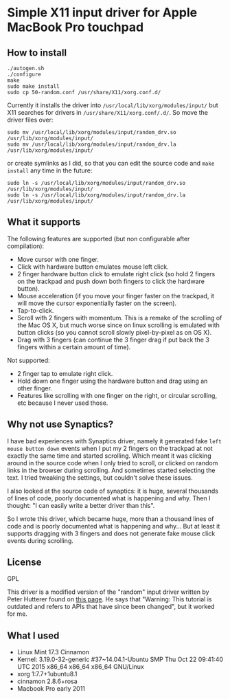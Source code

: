 Simple X11 input driver for Apple MacBook Pro touchpad
======================================================

How to install
--------------

    ./autogen.sh
    ./configure
    make
    sudo make install
    sudo cp 50-random.conf /usr/share/X11/xorg.conf.d/

Currently it installs the driver into `/usr/local/lib/xorg/modules/input/` but X11 searches for drivers in `/usr/share/X11/xorg.conf/.d/`. So move the driver files over:

    sudo mv /usr/local/lib/xorg/modules/input/random_drv.so /usr/lib/xorg/modules/input/
    sudo mv /usr/local/lib/xorg/modules/input/random_drv.la /usr/lib/xorg/modules/input/

 or create symlinks as I did, so that you can edit the source code and `make install` any time in the future:

    sudo ln -s /usr/local/lib/xorg/modules/input/random_drv.so /usr/lib/xorg/modules/input/
    sudo ln -s /usr/local/lib/xorg/modules/input/random_drv.la /usr/lib/xorg/modules/input/

What it supports
----------------

The following features are supported (but non configurable after compilation):

-   Move cursor with one finger.
-   Click with hardware button emulates mouse left click.
-   2 finger hardware button click to emulate right click (so hold 2 fingers on the trackpad and push down both fingers to click the hardware button).
-   Mouse acceleration (if you move your finger faster on the trackpad, it will move the cursor exponentially faster on the screen).
-   Tap-to-click.
-   Scroll with 2 fingers with momentum. This is a remake of the scrolling of the Mac OS X, but much worse since on linux scrolling is emulated with button clicks (so you cannot scroll slowly pixel-by-pixel as on OS X).
-   Drag with 3 fingers (can continue the 3 finger drag if put back the 3 fingers within a certain amount of time).

Not supported:

-   2 finger tap to emulate right click.
-   Hold down one finger using the hardware button and drag using an other finger.
-   Features like scrolling with one finger on the right, or circular scrolling, etc because I never used those.

Why not use Synaptics?
----------------------

I have bad experiences with Synaptics driver, namely it generated fake `left mouse button down` events when I put my 2 fingers on the trackpad at not exactly the same time and started scrolling. Which meant it was clicking around in the source code when I only tried to scroll, or clicked on random links in the browser during scrolling. And sometimes started selecting the text. I tried tweaking the settings, but couldn't solve these issues.

I also looked at the source code of synaptics: it is huge, several thousands of lines of code, poorly documented what is happening and why. Then I thought: "I can easily write a better driver than this".

So I wrote this driver, which became huge, more than a thousand lines of code and is poorly documented what is happening and why... But at least it supports dragging with 3 fingers and does not generate fake mouse click events during scrolling.

License
-------

GPL

This driver is a modified version of the "random" input driver written by Peter Hutterer found on [this page](http://www.x.org/wiki/Development/Documentation/XorgInputHOWTO/). He says that "Warning: This tutorial is outdated and refers to APIs that have since been changed", but it worked for me.

What I used
-----------

-   Linux Mint 17.3 Cinnamon
-   Kernel: 3.19.0-32-generic #37~14.04.1-Ubuntu SMP Thu Oct 22 09:41:40 UTC 2015 x86_64 x86_64 x86_64 GNU/Linux
-   xorg 1:7.7+1ubuntu8.1
-   cinnamon 2.8.6+rosa
-   Macbook Pro early 2011
